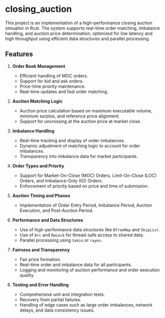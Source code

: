 # closing_auction

This project is an implementation of a high-performance closing auction simualtor in Rust. The system supports real-time order matching, imbalance handling, and auction price determination, optimized for low latency and high throughput using efficient data structures and parallel processing.

## Features

1. **Order Book Management**
   - Efficient handling of MOC orders.
   - Support for bid and ask orders.
   - Price-time priority maintenance.
   - Real-time updates and fast order matching.

2. **Auction Matching Logic**
   - Auction price calculation based on maximum executable volume, minimum surplus, and reference price alignment.
   - Support for uncrossing at the auction price at market close.

3. **Imbalance Handling**
   - Real-time tracking and display of order imbalances.
   - Dynamic adjustment of matching logic to account for order imbalances.
   - Transparency into imbalance data for market participants.

4. **Order Types and Priority**
   - Support for Market-On-Close (MOC) Orders, Limit-On-Close (LOC) Orders, and Imbalance-Only (IO) Orders.
   - Enforcement of priority based on price and time of submission.

5. **Auction Timing and Phases**
   - Implementation of Order Entry Period, Imbalance Period, Auction Execution, and Post-Auction Period.

6. **Performance and Data Structures**
   - Use of high-performance data structures like `BTreeMap` and `SkipList`.
   - Use of `Arc` and `RwLock` for thread-safe access to shared data.
   - Parallel processing using `tokio` or `rayon`.

7. **Fairness and Transparency**
   - Fair price formation.
   - Real-time order and imbalance data for all participants.
   - Logging and monitoring of auction performance and order execution quality.

8. **Testing and Error Handling**
   - Comprehensive unit and integration tests.
   - Recovery from partial failures.
   - Handling of edge cases such as large order imbalances, network delays, and data consistency issues.
